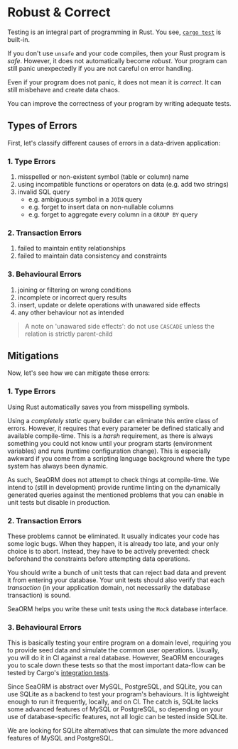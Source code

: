 # Robust & Correct

Testing is an integral part of programming in Rust. You see, [`cargo test`](https://doc.rust-lang.org/cargo/commands/cargo-test.html) is built-in.

If you don't use `unsafe` and your code compiles, then your Rust program is *safe*. However, it does not automatically become *robust*. Your program can still panic unexpectedly if you are not careful on error handling.

Even if your program does not panic, it does not mean it is *correct*. It can still misbehave and create data chaos.

You can improve the correctness of your program by writing adequate tests.

## Types of Errors

First, let's classify different causes of errors in a data-driven application:

### 1. Type Errors

1. misspelled or non-existent symbol (table or column) name
1. using incompatible functions or operators on data (e.g. add two strings)
1. invalid SQL query
	- e.g. ambiguous symbol in a `JOIN` query
	- e.g. forget to insert data on non-nullable columns
	- e.g. forget to aggregate every column in a `GROUP BY` query

### 2. Transaction Errors

1. failed to maintain entity relationships
1. failed to maintain data consistency and constraints

### 3. Behavioural Errors

1. joining or filtering on wrong conditions
1. incomplete or incorrect query results
1. insert, update or delete operations with unawared side effects
1. any other behaviour not as intended

> A note on 'unawared side effects': do not use `CASCADE` unless the relation is strictly parent-child

## Mitigations

Now, let's see how we can mitigate these errors:

### 1. Type Errors

Using Rust automatically saves you from misspelling symbols.

Using a *completely static* query builder can eliminate this entire class of errors. However, it requires that every parameter be defined statically and available compile-time. This is a *harsh* requirement, as there is always something you could not know until your program starts (environment variables) and runs (runtime configuration change). This is especially awkward if you come from a scripting language background where the type system has always been dynamic.

As such, SeaORM does not attempt to check things at compile-time. We intend to (still in development) provide runtime linting on the dynamically generated queries against the mentioned problems that you can enable in unit tests but disable in production.

### 2. Transaction Errors

These problems cannot be eliminated. It usually indicates your code has some logic bugs. When they happen, it is already too late, and your only choice is to abort. Instead, they have to be actively prevented: check beforehand the constraints before attempting data operations.

You should write a bunch of unit tests that can reject bad data and prevent it from entering your database. Your unit tests should also verify that each *transaction* (in your application domain, not necessarily the database transaction) is sound.

SeaORM helps you write these unit tests using the `Mock` database interface.

### 3. Behavioural Errors

This is basically testing your entire program on a domain level, requiring you to provide seed data and simulate the common user operations. Usually, you will do it in CI against a real database. However, SeaORM encourages you to scale down these tests so that the most important data-flow can be tested by Cargo's [integration tests](https://doc.rust-lang.org/rust-by-example/testing/integration_testing.html).

Since SeaORM is abstract over MySQL, PostgreSQL, and SQLite, you can use SQLite as a backend to test your program's behaviours. It is lightweight enough to run it frequently, locally, and on CI. The catch is, SQLite lacks some advanced features of MySQL or PostgreSQL, so depending on your use of database-specific features, not all logic can be tested inside SQLite.

We are looking for SQLite alternatives that can simulate the more advanced features of MySQL and PostgreSQL.
